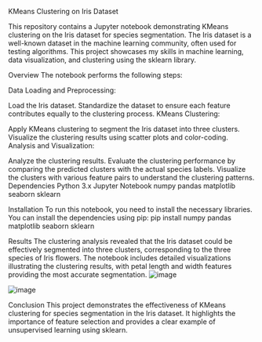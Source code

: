 KMeans Clustering on Iris Dataset

This repository contains a Jupyter notebook demonstrating KMeans clustering on the Iris dataset for species segmentation. The Iris dataset is a well-known dataset in the machine learning community, often used for testing algorithms. This project showcases my skills in machine learning, data visualization, and clustering using the sklearn library.

Overview
The notebook performs the following steps:

Data Loading and Preprocessing:

Load the Iris dataset.
Standardize the dataset to ensure each feature contributes equally to the clustering process.
KMeans Clustering:

Apply KMeans clustering to segment the Iris dataset into three clusters.
Visualize the clustering results using scatter plots and color-coding.
Analysis and Visualization:

Analyze the clustering results.
Evaluate the clustering performance by comparing the predicted clusters with the actual species labels.
Visualize the clusters with various feature pairs to understand the clustering patterns.
Dependencies
Python 3.x
Jupyter Notebook
numpy
pandas
matplotlib
seaborn
sklearn

Installation
To run this notebook, you need to install the necessary libraries. You can install the dependencies using pip:
pip install numpy pandas matplotlib seaborn sklearn

Results
The clustering analysis revealed that the Iris dataset could be effectively segmented into three clusters, corresponding to the three species of Iris flowers. The notebook includes detailed visualizations illustrating the clustering results, with petal length and width features providing the most accurate segmentation.
![image](https://github.com/user-attachments/assets/b96f8ac0-42c9-4c93-ad26-c4963c30d9bc)


![image](https://github.com/user-attachments/assets/95b9a805-8f9a-4c98-b660-8361a9bbae38)

Conclusion
This project demonstrates the effectiveness of KMeans clustering for species segmentation in the Iris dataset. It highlights the importance of feature selection and provides a clear example of unsupervised learning using sklearn.

